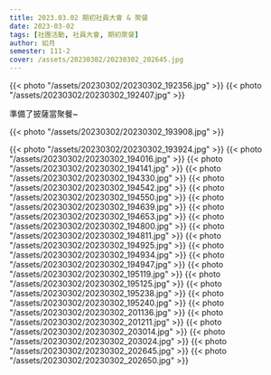 ```yaml
---
title: 2023.03.02 期初社員大會 & 聚餐
date: 2023-03-02
tags: [社團活動, 社員大會, 期初聚餐]
author: 如月
semester: 111-2
cover: /assets/20230302/20230302_202645.jpg
---
```


{{< photo "/assets/20230302/20230302_192356.jpg" >}} {{< photo "/assets/20230302/20230302_192407.jpg" >}}

準備了披薩當聚餐~

{{< photo "/assets/20230302/20230302_193908.jpg" >}}

{{< photo "/assets/20230302/20230302_193924.jpg" >}} {{< photo "/assets/20230302/20230302_194016.jpg" >}}
{{< photo "/assets/20230302/20230302_194141.jpg" >}} {{< photo "/assets/20230302/20230302_194330.jpg" >}}
{{< photo "/assets/20230302/20230302_194542.jpg" >}} {{< photo "/assets/20230302/20230302_194550.jpg" >}}
{{< photo "/assets/20230302/20230302_194639.jpg" >}} {{< photo "/assets/20230302/20230302_194653.jpg" >}}
{{< photo "/assets/20230302/20230302_194800.jpg" >}} {{< photo "/assets/20230302/20230302_194811.jpg" >}}
{{< photo "/assets/20230302/20230302_194925.jpg" >}} {{< photo "/assets/20230302/20230302_194934.jpg" >}}
{{< photo "/assets/20230302/20230302_194947.jpg" >}}
{{< photo "/assets/20230302/20230302_195119.jpg" >}} {{< photo "/assets/20230302/20230302_195125.jpg" >}}
{{< photo "/assets/20230302/20230302_195238.jpg" >}} {{< photo "/assets/20230302/20230302_195240.jpg" >}}
{{< photo "/assets/20230302/20230302_201136.jpg" >}} {{< photo "/assets/20230302/20230302_201211.jpg" >}}
{{< photo "/assets/20230302/20230302_203014.jpg" >}} {{< photo "/assets/20230302/20230302_203024.jpg" >}}
{{< photo "/assets/20230302/20230302_202645.jpg" >}} {{< photo "/assets/20230302/20230302_202650.jpg" >}}
